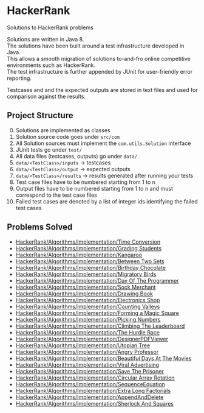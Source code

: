 # HackerRank
Solutions to HackerRank problems

Solutions are written in Java 8. <br/>
The solutions have been built around a test infrastructure developed in Java. <br/>
This allows a smooth migration of solutions to-and-fro online competitive environments such as HackerRank. <br/>
The test infrastructure is further appended by JUnit for user-friendly error reporting.<br/>

Testcases and and the expected outputs are stored in text files and used for comparison against the results.


## Project Structure

0. Solutions are implemented as classes
1. Solution source code goes under `src/com`
2. All Solution sources must implement the `com.utils.Solution` interface
3. JUnit tests go under `test/`
4. All data files (testcases, outputs) go under `data/`
5. `data/<TestClass>/inputs` -> testcases
6. `data/<TestClass>/output` -> expected outputs
7. `data/<TestClass>/results` -> results generated after running your tests
8. Test case files have to be numbered starting from 1 to n
9. Output files have to be numbered starting from 1 to n and must correspond to the test case files
10. Failed test cases are denoted by a list of integer ids identifying the failed test cases


## Problems Solved

* [HackerRank/Algorithms/Implementation/Time Conversion](https://www.hackerrank.com/challenges/time-conversion/problem)
* [HackerRank/Algorithms/Implementation/Grading Students](https://www.hackerrank.com/challenges/grading/problem)
* [HackerRank/Algorithms/Implementation/Kangaroo](https://www.hackerrank.com/challenges/kangaroo/problem)
* [HackerRank/Algorithms/Implementation/Between Two Sets](https://www.hackerrank.com/challenges/between-two-sets/problem)
* [HackerRank/Algorithms/Implementation/Birthday Chocolate](https://www.hackerrank.com/challenges/the-birthday-bar/problem)
* [HackerRank/Algorithms/Implementation/Migratory Birds](https://www.hackerrank.com/challenges/migratory-birds/problem)
* [HackerRank/Algorithms/Implementation/Day Of The Programmer](https://www.hackerrank.com/challenges/day-of-the-programmer/problem)
* [HackerRank/Algorithms/Implementation/Sock Merchant](https://www.hackerrank.com/challenges/sock-merchant/problem)
* [HackerRank/Algorithms/Implementation/Drawing Book](https://www.hackerrank.com/challenges/drawing-book/problem)
* [HackerRank/Algorithms/Implementation/Electronics Shop](https://www.hackerrank.com/challenges/electronics-shop/problem)
* [HackerRank/Algorithms/Implementation/Counting Valleys](https://www.hackerrank.com/challenges/counting-valleys/problem)
* [HackerRank/Algorithms/Implementation/Forming a Magic Square](https://www.hackerrank.com/challenges/magic-square-forming/problem)
* [HackerRank/Algorithms/Implementation/Picking Numbers](https://www.hackerrank.com/challenges/picking-numbers/problem)
* [HackerRank/Algorithms/Implementation/Climbing The Leaderboard](https://www.hackerrank.com/challenges/climbing-the-leaderboard/problem)
* [HackerRank/Algorithms/Implementation/The Hurdle Race](https://www.hackerrank.com/challenges/the-hurdle-race/problem)
* [HackerRank/Algorithms/Implementation/DesignerPDFViewer](https://www.hackerrank.com/challenges/designer-pdf-viewer/problem)
* [HackerRank/Algorithms/Implementation/Utopian Tree](https://www.hackerrank.com/challenges/utopian-tree/problem)
* [HackerRank/Algorithms/Implementation/Angry Professor](https://www.hackerrank.com/challenges/angry-professor/problem)
* [HackerRank/Algorithms/Implementation/Beautiful Days At The Movies](https://www.hackerrank.com/challenges/beautiful-days-at-the-movies/problem)
* [HackerRank/Algorithms/Implementation/Viral Advertising](https://www.hackerrank.com/challenges/strange-advertising/problem)
* [HackerRank/Algorithms/Implementation/Save The Prisoner](https://www.hackerrank.com/challenges/save-the-prisoner/problem)
* [HackerRank/Algorithms/Implementation/Circular Array Rotation](https://www.hackerrank.com/challenges/circular-array-rotation/problem)
* [HackerRank/Algorithms/Implementation/SequenceEquation](https://www.hackerrank.com/challenges/permutation-equation/problem)
* [HackerRank/Algorithms/Implementation/Extra Long Factorials](https://www.hackerrank.com/challenges/extra-long-factorials/problem)
* [HackerRank/Algorithms/Implementation/AppendAndDelete](https://www.hackerrank.com/challenges/append-and-delete/problem)
* [HackerRank/Algorithms/Implementation/Sherlock And Squares](https://www.hackerrank.com/challenges/sherlock-and-squares/problem)